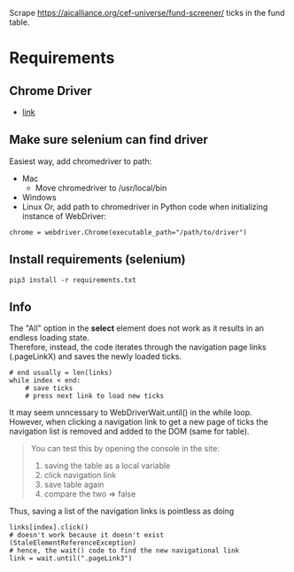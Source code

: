 Scrape https://aicalliance.org/cef-universe/fund-screener/ ticks in the fund table.
# Requirements
## Chrome Driver
- [link](https://googlechromelabs.github.io/chrome-for-testing/)

## Make sure selenium can find driver
Easiest way, add chromedriver to path:
- Mac
	- Move chromedriver to /usr/local/bin
- Windows
- Linux
Or, add path to chromedriver in Python code when initializing instance of WebDriver:
```
chrome = webdriver.Chrome(executable_path="/path/to/driver")
```

## Install requirements (selenium) 
```
pip3 install -r requirements.txt
```

## Info
The "All" option in the **select** element does not work as it results in an endless loading state.  
Therefore, instead, the code iterates through the navigation page links (.pageLinkX) and saves the 
newly loaded ticks.
```
# end usually = len(links)
while index < end:
	# save ticks 
	# press next link to load new ticks
```

It may seem unncessary to WebDriverWait.until() in the while loop.  
However, when clicking a navigation link to get a new page of ticks the navigation list is removed and added to the DOM (same for table).
> You can test this by opening the console in the site:
> 1. saving the table as a local variable
> 2. click navigation link 
> 3. save table again
> 4. compare the two => false

Thus, saving a list of the navigation links is pointless as doing
```
links[index].click()
# doesn't work because it doesn't exist (StaleElementReferenceException)
# hence, the wait() code to find the new navigational link
link = wait.until(".pageLink3")
```
